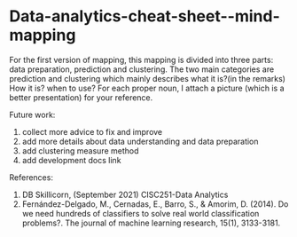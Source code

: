 # Data-analytics-cheat-sheet--mind-mapping

For the first version of mapping, this mapping is divided into three parts: data preparation, prediction and clustering. The two main categories are prediction and clustering which mainly describes what it is?(in the remarks) How it is? when to use? For each proper noun, I attach a picture (which is a better presentation) for your reference.  

Future work:  
1. collect more advice to fix and improve    
2. add more details about data understanding and data preparation   
3. add clustering measure method     
4. add development docs link  
  
References:   
1. DB Skillicorn, (September 2021) CISC251-Data Analytics  
2. Fernández-Delgado, M., Cernadas, E., Barro, S., & Amorim, D. (2014). Do we need hundreds of classifiers to solve real world classification problems?. The journal of machine learning research, 15(1), 3133-3181.
